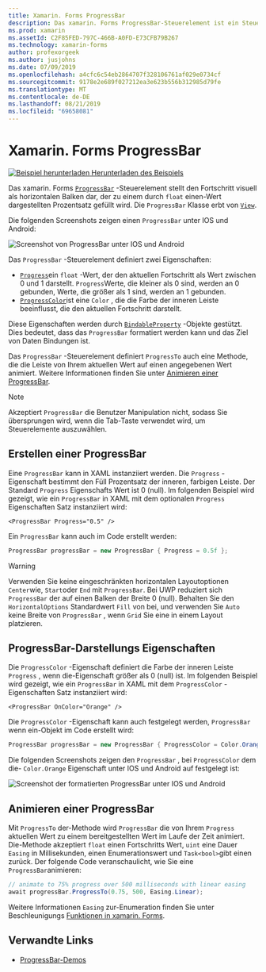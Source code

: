 ```yaml
---
title: Xamarin. Forms ProgressBar
description: Das xamarin. Forms ProgressBar-Steuerelement ist ein Steuerelement, das den Fortschritt visuell als horizontalen Balken darstellt, der auf der Grundlage einer float-Eigenschaft ausgefüllt wird.
ms.prod: xamarin
ms.assetId: C2F85FED-797C-466B-A0FD-E73CFB79B267
ms.technology: xamarin-forms
author: profexorgeek
ms.author: jusjohns
ms.date: 07/09/2019
ms.openlocfilehash: a4cfc6c54eb2864707f328106761af029e0734cf
ms.sourcegitcommit: 9178e2e689f027212ea3e623b556b312985d79fe
ms.translationtype: MT
ms.contentlocale: de-DE
ms.lasthandoff: 08/21/2019
ms.locfileid: "69658081"
---
```

# <a name="xamarinforms-progressbar"></a>Xamarin. Forms ProgressBar
[![Beispiel herunterladen](~/media/shared/download.png) Herunterladen des Beispiels](https://docs.microsoft.com/samples/xamarin/xamarin-forms-samples/userinterface-progressbardemos/)

Das xamarin. Forms [`ProgressBar`](xref:Xamarin.Forms.ProgressBar) -Steuerelement stellt den Fortschritt visuell als horizontalen Balken dar, der zu einem durch `float` einen-Wert dargestellten Prozentsatz gefüllt wird. Die `ProgressBar` Klasse erbt von [`View`](xref:Xamarin.Forms.View).

Die folgenden Screenshots zeigen einen `ProgressBar` unter IOS und Android:

![Screenshot von ProgressBar unter IOS und Android](progressbar-images/progressbars-default.png "ProgressBar unter IOS und Android")

Das `ProgressBar` -Steuerelement definiert zwei Eigenschaften:

* [`Progress`](xref:Xamarin.Forms.ProgressBar.Progress)ein `float` -Wert, der den aktuellen Fortschritt als Wert zwischen 0 und 1 darstellt. `Progress`Werte, die kleiner als 0 sind, werden an 0 gebunden, Werte, die größer als 1 sind, werden an 1 gebunden.
* [`ProgressColor`](xref:Xamarin.Forms.ProgressBar.ProgressColor)ist eine `Color` , die die Farbe der inneren Leiste beeinflusst, die den aktuellen Fortschritt darstellt.

Diese Eigenschaften werden durch [`BindableProperty`](xref:Xamarin.Forms.BindableProperty) -Objekte gestützt. Dies bedeutet, dass das `ProgressBar` formatiert werden kann und das Ziel von Daten Bindungen ist.

Das `ProgressBar` -Steuerelement definiert `ProgressTo` auch eine Methode, die die Leiste von Ihrem aktuellen Wert auf einen angegebenen Wert animiert. Weitere Informationen finden Sie unter [Animieren einer ProgressBar](#animate-a-progressbar).

> [!NOTE]
> Akzeptiert `ProgressBar` die Benutzer Manipulation nicht, sodass Sie übersprungen wird, wenn die Tab-Taste verwendet wird, um Steuerelemente auszuwählen.

## <a name="create-a-progressbar"></a>Erstellen einer ProgressBar

Eine `ProgressBar` kann in XAML instanziiert werden. Die `Progress` -Eigenschaft bestimmt den Füll Prozentsatz der inneren, farbigen Leiste. Der Standard `Progress` Eigenschafts Wert ist 0 (null). Im folgenden Beispiel wird gezeigt, wie ein `ProgressBar` in XAML mit dem optionalen `Progress` Eigenschaften Satz instanziiert wird:

```xaml
<ProgressBar Progress="0.5" />
```

Ein `ProgressBar` kann auch im Code erstellt werden:

```csharp
ProgressBar progressBar = new ProgressBar { Progress = 0.5f };
```

> [!WARNING]
> Verwenden Sie keine eingeschränkten horizontalen Layoutoptionen `Center`wie, `Start`oder `End` mit `ProgressBar`. Bei UWP reduziert sich `ProgressBar` der auf einen Balken der Breite 0 (null). Behalten Sie den `HorizontalOptions` Standardwert `Fill` von bei, und verwenden Sie `Auto` keine Breite von `ProgressBar` , wenn `Grid` Sie eine in einem Layout platzieren.

## <a name="progressbar-appearance-properties"></a>ProgressBar-Darstellungs Eigenschaften

Die `ProgressColor` -Eigenschaft definiert die Farbe der inneren Leiste `Progress` , wenn die-Eigenschaft größer als 0 (null) ist. Im folgenden Beispiel wird gezeigt, wie ein `ProgressBar` in XAML mit dem `ProgressColor` -Eigenschaften Satz instanziiert wird:

```xaml
<ProgressBar OnColor="Orange" />
```

Die `ProgressColor` -Eigenschaft kann auch festgelegt werden, `ProgressBar` wenn ein-Objekt im Code erstellt wird:

```csharp
ProgressBar progressBar = new ProgressBar { ProgressColor = Color.Orange };
```

Die folgenden Screenshots zeigen den `ProgressBar` , bei `ProgressColor` dem die- `Color.Orange` Eigenschaft unter IOS und Android auf festgelegt ist:

![Screenshot der formatierten ProgressBar unter IOS und Android](progressbar-images/progressbars-styled.png "ProgressBar im Stil für IOS und Android")

## <a name="animate-a-progressbar"></a>Animieren einer ProgressBar

Mit `ProgressTo` der-Methode wird `ProgressBar` die von Ihrem `Progress` aktuellen Wert zu einem bereitgestellten Wert im Laufe der Zeit animiert. Die-Methode akzeptiert `float` einen Fortschritts Wert, `uint` eine Dauer `Easing` in Millisekunden, einen Enumerationswert und `Task<bool>`gibt einen zurück. Der folgende Code veranschaulicht, wie Sie eine `ProgressBar`animieren:

```csharp
// animate to 75% progress over 500 milliseconds with linear easing
await progressBar.ProgressTo(0.75, 500, Easing.Linear);
```

Weitere Informationen `Easing` zur-Enumeration finden Sie unter Beschleunigungs [Funktionen in xamarin. Forms](~/xamarin-forms/user-interface/animation/easing.md).

## <a name="related-links"></a>Verwandte Links

* [ProgressBar-Demos](https://docs.microsoft.com/samples/xamarin/xamarin-forms-samples/userinterface-progressbardemos/)
